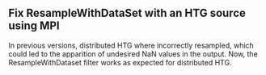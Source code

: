 ## Fix ResampleWithDataSet with an HTG source using MPI

In previous versions, distributed HTG where incorrectly resampled, which could led to the apparition of undesired NaN values in the output. Now, the ResampleWithDataset filter works as expected for distributed HTG.
